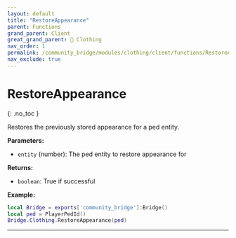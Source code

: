 ```yaml
---
layout: default
title: "RestoreAppearance"
parent: Functions
grand_parent: Client
great_grand_parent: 👔 Clothing
nav_order: 1
permalink: /community_bridge/modules/clothing/client/functions/RestoreAppearance/
nav_exclude: true
---
```


# RestoreAppearance
{: .no_toc }

Restores the previously stored appearance for a ped entity.

**Parameters:**
- `entity` (number): The ped entity to restore appearance for

**Returns:**
- `boolean`: True if successful

**Example:**
```lua
local Bridge = exports['community_bridge']:Bridge()
local ped = PlayerPedId()
Bridge.Clothing.RestoreAppearance(ped)
```

---